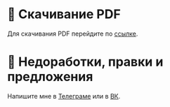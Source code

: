 # 💾 Скачивание PDF

Для скачивания PDF перейдите по [ссылке](https://github.com/danilshvalov/prog-synopsis-term-2/raw/main/synopsis.pdf).

# 🚧 Недоработки, правки и предложения

Напишите мне в [Телеграме](https://t.me/danilshvalov) или в [ВК](https://vk.com/danilshvalov).
